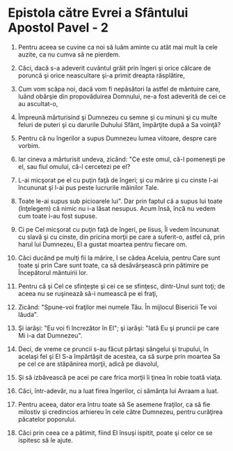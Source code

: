 # Epistola c&#259;tre Evrei a Sf&#226;ntului Apostol Pavel - 2

1. Pentru aceea se cuvine ca noi să luăm aminte cu atât mai mult la cele auzite, ca nu cumva să ne pierdem. 

2. Căci, dacă s-a adeverit cuvântul grăit prin îngeri şi orice călcare de poruncă şi orice neascultare şi-a primit dreapta răsplătire, 

3. Cum vom scăpa noi, dacă vom fi nepăsători la astfel de mântuire care, luând obârşie din propovăduirea Domnului, ne-a fost adeverită de cei ce au ascultat-o, 

4. Împreună mărturisind şi Dumnezeu cu semne şi cu minuni şi cu multe feluri de puteri şi cu darurile Duhului Sfânt, împărţite după a Sa voinţă? 

5. Pentru că nu îngerilor a supus Dumnezeu lumea viitoare, despre care vorbim. 

6. Iar cineva a mărturisit undeva, zicând: "Ce este omul, că-l pomeneşti pe el, sau fiul omului, că-l cercetezi pe el? 

7. L-ai micşorat pe el cu puţin faţă de îngeri; şi cu mărire şi cu cinste l-ai încununat şi l-ai pus peste lucrurile mâinilor Tale. 

8. Toate le-ai supus sub picioarele lui". Dar prin faptul că a supus lui toate (înţelegem) că nimic nu i-a lăsat nesupus. Acum însă, încă nu vedem cum toate i-au fost supuse. 

9. Ci pe Cel micşorat cu puţin faţă de îngeri, pe Iisus, Îl vedem încununat cu slavă şi cu cinste, din pricina morţii pe care a suferit-o, astfel că, prin harul lui Dumnezeu, El a gustat moartea pentru fiecare om. 

10. Căci ducând pe mulţi fii la mărire, I se cădea Aceluia, pentru Care sunt toate şi prin Care sunt toate, ca să desăvârşească prin pătimire pe Începătorul mântuirii lor. 

11. Pentru că şi Cel ce sfinţeşte şi cei ce se sfinţesc, dintr-Unul sunt toţi; de aceea nu se ruşinează să-i numească pe ei fraţi, 

12. Zicând: "Spune-voi fraţilor mei numele Tău. În mijlocul Bisericii Te voi lăuda". 

13. Şi iarăşi: "Eu voi fi încrezător în El"; şi iarăşi: "Iată Eu şi pruncii pe care Mi i-a dat  Dumnezeu". 

14. Deci, de vreme ce pruncii s-au făcut părtaşi sângelui şi trupului, în acelaşi fel şi El S-a împărtăşit de acestea, ca să surpe prin moartea Sa pe cel ce are stăpânirea morţii, adică pe diavolul, 

15. Şi să izbăvească pe acei pe care frica morţii îi ţinea în robie toată viaţa. 

16. Căci, într-adevăr, nu a luat firea îngerilor, ci sămânţa lui Avraam a luat. 

17. Pentru aceea, dator era întru toate să Se asemene fraţilor, ca să fie milostiv şi credincios arhiereu în cele către Dumnezeu, pentru curăţirea păcatelor poporului. 

18. Căci prin ceea ce a pătimit, fiind El însuşi ispitit, poate şi celor ce se ispitesc să le ajute. 

